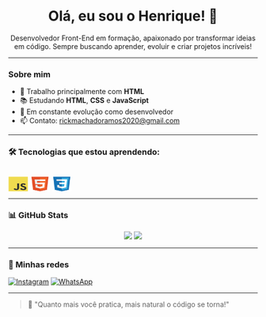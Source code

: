  <h1 align="center">Olá, eu sou o Henrique! 👋</h1>

<p align="center">
  Desenvolvedor Front-End em formação, apaixonado por transformar ideias em código.  
  Sempre buscando aprender, evoluir e criar projetos incríveis!
</p>

---

###  Sobre mim

- 🔨 Trabalho principalmente com **HTML**
- 📚 Estudando **HTML**, **CSS** e **JavaScript**
- 🌱 Em constante evolução como desenvolvedor
- 📫 Contato: [rickmachadoramos2020@gmail.com](mailto:rickmachadoramos2020@gmail.com)

---

### 🛠️ Tecnologias que estou aprendendo:

<div style="display: inline_block"><br>
  <img align="center" alt="JS" height="30" width="40" src="https://raw.githubusercontent.com/devicons/devicon/master/icons/javascript/javascript-original.svg">
  <img align="center" alt="HTML" height="30" width="40" src="https://raw.githubusercontent.com/devicons/devicon/master/icons/html5/html5-original.svg">
  <img align="center" alt="CSS" height="30" width="40" src="https://raw.githubusercontent.com/devicons/devicon/master/icons/css3/css3-original.svg">
</div>

---

### 📊 GitHub Stats

<div align="center">
  <img height="170em" src="https://github-readme-stats.vercel.app/api?username=rickzin3001&show_icons=true&theme=tokyonight"/>
  <img height="170em" src="https://github-readme-stats.vercel.app/api/top-langs/?username=rickzin3001&layout=compact&theme=tokyonight"/>
</div>

---

### 📌 Minhas redes

[![Instagram](https://img.shields.io/badge/Instagram-E4405F?style=for-the-badge&logo=instagram&logoColor=white)]( https://www.instagram.com/rickzin_ramos/)
[![WhatsApp](https://img.shields.io/badge/WhatsApp-25D366?style=for-the-badge&logo=whatsapp&logoColor=white)](https://wa.me/5551999349639)

---

> 💬 "Quanto mais você pratica, mais natural o código se torna!"
